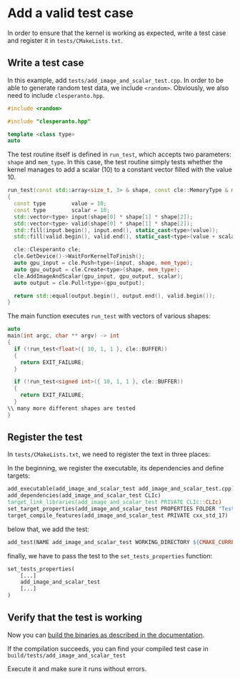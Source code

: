 # Add a valid test case

In order to ensure that the kernel is working as expected, write a test case and register it in `tests/CMakeLists.txt`.

## <a id="test_source">Write a test case</a>

In this example, add `tests/add_image_and_scalar_test.cpp`. In order to be able to generate random test data, we include `<random>`. Obviously, we also need to include `clesperanto.hpp`.

```cpp
#include <random>

#include "clesperanto.hpp"

template <class type>
auto
```
The test routine itself is defined in `run_test`, which accepts two parameters: `shape` and `mem_type`. In this case, the test routine simply tests whether the kernel manages to add a scalar (10) to a constant vector filled with the value 10.

```cpp
run_test(const std::array<size_t, 3> & shape, const cle::MemoryType & mem_type) -> bool
{
  const type        value = 10;
  const type        scalar = 10;
  std::vector<type> input(shape[0] * shape[1] * shape[2]);
  std::vector<type> valid(shape[0] * shape[1] * shape[2]);
  std::fill(input.begin(), input.end(), static_cast<type>(value));
  std::fill(valid.begin(), valid.end(), static_cast<type>(value + scalar));

  cle::Clesperanto cle;
  cle.GetDevice()->WaitForKernelToFinish();
  auto gpu_input = cle.Push<type>(input, shape, mem_type);
  auto gpu_output = cle.Create<type>(shape, mem_type);
  cle.AddImageAndScalar(gpu_input, gpu_output, scalar);
  auto output = cle.Pull<type>(gpu_output);

  return std::equal(output.begin(), output.end(), valid.begin());
}
```
The main function executes `run_test` with vectors of various shapes:
```cpp
auto
main(int argc, char ** argv) -> int
{
  if (!run_test<float>({ 10, 1, 1 }, cle::BUFFER))
  {
    return EXIT_FAILURE;
  }

  if (!run_test<signed int>({ 10, 1, 1 }, cle::BUFFER))
  {
    return EXIT_FAILURE;
  }
\\ many more different shapes are tested
}
```

## <a id="test_cmakelist">Register the test</a>

In `tests/CMakeLists.txt`, we need to register the text in three places:

In the beginning, we register the executable, its dependencies and define targets:
```makefile
add_executable(add_image_and_scalar_test add_image_and_scalar_test.cpp)
add_dependencies(add_image_and_scalar_test CLIc)
target_link_libraries(add_image_and_scalar_test PRIVATE CLIc::CLIc)
set_target_properties(add_image_and_scalar_test PROPERTIES FOLDER "Tests")
target_compile_features(add_image_and_scalar_test PRIVATE cxx_std_17)
```
below that, we add the test:
```makefile
add_test(NAME add_image_and_scalar_test WORKING_DIRECTORY ${CMAKE_CURRENT_BINARY_DIR} COMMAND add_image_and_scalar_test)
```
finally, we have to pass the test to the `set_tests_properties` function:
```makefile
set_tests_properties(
    [...]
    add_image_and_scalar_test
    [...]
)
```

## Verify that the test is working

Now you can [build the binaries as described in the documentation](https://github.com/clEsperanto/CLIc_prototype/blob/master/docs/guidelines.md#source-compilation).

If the compilation succeeds, you can find your compiled test case in `build/tests/add_image_and_scalar_test`

Execute it and make sure it runs without errors.